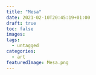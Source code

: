 ```yaml
---
title: "Mesa"
date: 2021-02-10T20:45:19+01:00
draft: true
toc: false
images:
tags:
  - untagged
categories:
  - art
featuredImage: Mesa.png
---
```


